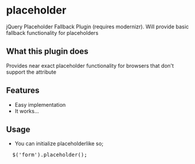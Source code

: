placeholder
===========

jQuery Placeholder Fallback Plugin (requires modernizr). Will provide basic fallback functionality for placeholders


What this plugin does
---------------------

Provides near exact placeholder functionality for browsers that don't support the attribute

Features
--------

- Easy implementation
- It works...


Usage
-----

- You can initialize placeholderlike so;

<pre>
  $('form').placeholder();
</pre>
